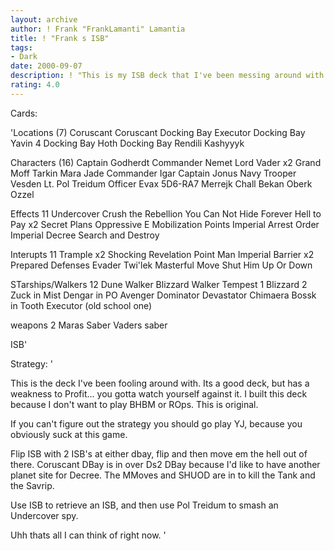 ```yaml
---
layout: archive
author: ! Frank "FrankLamanti" Lamantia
title: ! "Frank s ISB"
tags:
- Dark
date: 2000-09-07
description: ! "This is my ISB deck that I've been messing around with.  I like it alot."
rating: 4.0
---
```

Cards: 

'Locations (7)
Coruscant
Coruscant Docking Bay
Executor Docking Bay
Yavin 4 Docking Bay
Hoth Docking Bay
Rendili
Kashyyyk

Characters (16)
Captain Godherdt
Commander Nemet
Lord Vader x2
Grand Moff Tarkin
Mara Jade
Commander Igar
Captain Jonus
Navy Trooper Vesden
Lt. Pol Treidum
Officer Evax
5D6-RA7
Merrejk
Chall Bekan
Oberk
Ozzel

Effects 11
Undercover
Crush the Rebellion
You Can Not Hide Forever
Hell to Pay x2
Secret Plans
Oppressive E
Mobilization Points
Imperial Arrest Order
Imperial Decree
Search and Destroy

Interupts 11
Trample x2
Shocking Revelation
Point Man
Imperial Barrier x2
Prepared Defenses
Evader
Twi'lek
Masterful Move
Shut Him Up Or Down

STarships/Walkers 12
Dune Walker
Blizzard Walker
Tempest 1
Blizzard 2
Zuck in Mist
Dengar in PO
Avenger
Dominator
Devastator
Chimaera
Bossk in Tooth
Executor (old school one)

weapons 2
Maras Saber
Vaders saber

ISB'

Strategy: '

This is the deck I've been fooling around with.  Its a good deck, but has a weakness to Profit... you gotta watch yourself against it.	I built this deck because I don't want to play BHBM or ROps.  This is original.

If you can't figure out the strategy you should go play YJ, because you obviously suck at this game.

Flip ISB with 2 ISB's at either dbay, flip and then move em the hell out of there.  Coruscant DBay is in over Ds2 DBay because I'd like to have another planet site for Decree.  The MMoves and SHUOD are in to kill the Tank and the Savrip.

Use ISB to retrieve an ISB, and then use Pol Treidum to smash an Undercover spy.

Uhh thats all I can think of right now. '